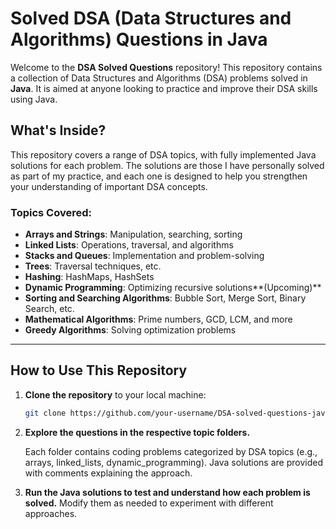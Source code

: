 # Solved DSA (Data Structures and Algorithms) Questions in Java

Welcome to the **DSA Solved Questions** repository! This repository contains a collection of Data Structures and Algorithms (DSA) problems solved in **Java**. It is aimed at anyone looking to practice and improve their DSA skills using Java.

## What's Inside?

This repository covers a range of DSA topics, with fully implemented Java solutions for each problem. The solutions are those I have personally solved as part of my practice, and each one is designed to help you strengthen your understanding of important DSA concepts.

### Topics Covered:
- **Arrays and Strings**: Manipulation, searching, sorting
- **Linked Lists**: Operations, traversal, and algorithms
- **Stacks and Queues**: Implementation and problem-solving
- **Trees**: Traversal techniques, etc.
- **Hashing**: HashMaps, HashSets
- **Dynamic Programming**: Optimizing recursive solutions**(Upcoming)**
- **Sorting and Searching Algorithms**: Bubble Sort, Merge Sort, Binary Search, etc.
- **Mathematical Algorithms**: Prime numbers, GCD, LCM, and more
- **Greedy Algorithms**: Solving optimization problems

---

## How to Use This Repository

1. **Clone the repository** to your local machine:
   ```bash
   git clone https://github.com/your-username/DSA-solved-questions-java.git
   ```
2. **Explore the questions in the respective topic folders.**

    Each folder contains coding problems categorized by DSA topics (e.g., arrays, linked_lists, dynamic_programming).
    Java solutions are provided with comments explaining the approach.

3. **Run the Java solutions to test and understand how each problem is solved.**
    Modify them as needed to experiment with different approaches.



